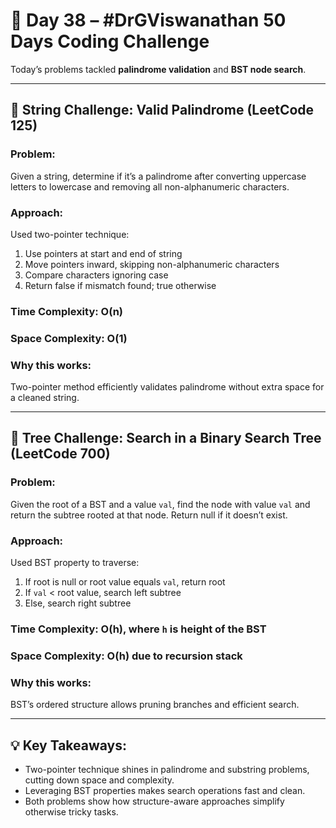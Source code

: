 # 🚀 Day 38 – #DrGViswanathan 50 Days Coding Challenge

Today’s problems tackled **palindrome validation** and **BST node search**.

---

## 💫 String Challenge: Valid Palindrome (LeetCode 125)

### **Problem:**  
Given a string, determine if it’s a palindrome after converting uppercase letters to lowercase and removing all non-alphanumeric characters.

### **Approach:**  
Used two-pointer technique:  
1. Use pointers at start and end of string  
2. Move pointers inward, skipping non-alphanumeric characters  
3. Compare characters ignoring case  
4. Return false if mismatch found; true otherwise

### **Time Complexity:** O(n)  
### **Space Complexity:** O(1)

### **Why this works:**  
Two-pointer method efficiently validates palindrome without extra space for a cleaned string.

---

## 💫 Tree Challenge: Search in a Binary Search Tree (LeetCode 700)

### **Problem:**  
Given the root of a BST and a value `val`, find the node with value `val` and return the subtree rooted at that node. Return null if it doesn’t exist.

### **Approach:**  
Used BST property to traverse:  
1. If root is null or root value equals `val`, return root  
2. If `val` < root value, search left subtree  
3. Else, search right subtree

### **Time Complexity:** O(h), where `h` is height of the BST  
### **Space Complexity:** O(h) due to recursion stack

### **Why this works:**  
BST’s ordered structure allows pruning branches and efficient search.

---

## 💡 Key Takeaways:

- Two-pointer technique shines in palindrome and substring problems, cutting down space and complexity.  
- Leveraging BST properties makes search operations fast and clean.  
- Both problems show how structure-aware approaches simplify otherwise tricky tasks.


